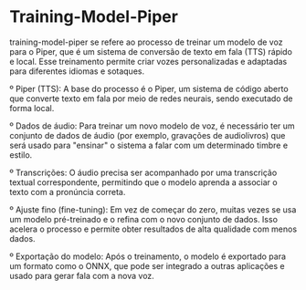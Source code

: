 # Training-Model-Piper
training-model-piper se refere ao processo de treinar um modelo de voz para o Piper, que é um sistema de conversão de texto em fala (TTS) rápido e local. Esse treinamento permite criar vozes personalizadas e adaptadas para diferentes idiomas e sotaques. 

º Piper (TTS): A base do processo é o Piper, um sistema de código aberto que converte texto em fala por meio de redes neurais, sendo executado de forma local.

º Dados de áudio: Para treinar um novo modelo de voz, é necessário ter um conjunto de dados de áudio (por exemplo, gravações de audiolivros) que será usado para "ensinar" o sistema a falar com um determinado timbre e estilo.

º Transcrições: O áudio precisa ser acompanhado por uma transcrição textual correspondente, permitindo que o modelo aprenda a associar o texto com a pronúncia correta.

º Ajuste fino (fine-tuning): Em vez de começar do zero, muitas vezes se usa um modelo pré-treinado e o refina com o novo conjunto de dados. Isso acelera o processo e permite obter resultados de alta qualidade com menos dados.

º Exportação do modelo: Após o treinamento, o modelo é exportado para um formato como o ONNX, que pode ser integrado a outras aplicações e usado para gerar fala com a nova voz. 
